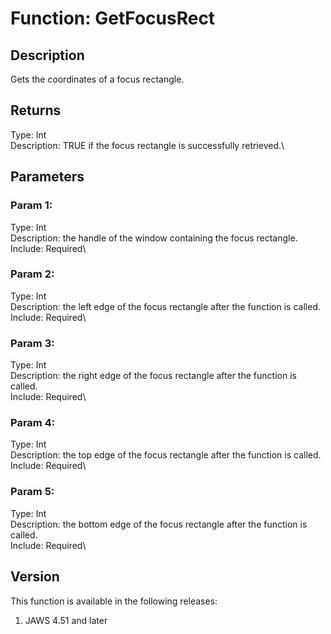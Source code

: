 # Function: GetFocusRect

## Description

Gets the coordinates of a focus rectangle.

## Returns

Type: Int\
Description: TRUE if the focus rectangle is successfully retrieved.\

## Parameters

### Param 1:

Type: Int\
Description: the handle of the window containing the focus rectangle.\
Include: Required\

### Param 2:

Type: Int\
Description: the left edge of the focus rectangle after the function is
called.\
Include: Required\

### Param 3:

Type: Int\
Description: the right edge of the focus rectangle after the function is
called.\
Include: Required\

### Param 4:

Type: Int\
Description: the top edge of the focus rectangle after the function is
called.\
Include: Required\

### Param 5:

Type: Int\
Description: the bottom edge of the focus rectangle after the function
is called.\
Include: Required\

## Version

This function is available in the following releases:

1.  JAWS 4.51 and later
